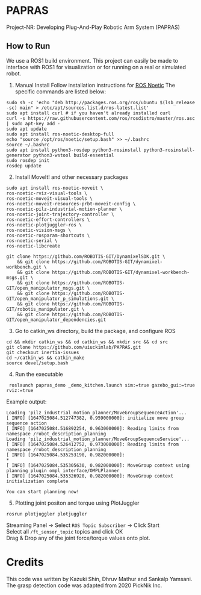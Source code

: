 # PAPRAS
Project-NR: Developing Plug-And-Play Robotic Arm System (PAPRAS)

## How to Run

We use a ROS1 build environment. This project can easily be made to interface with ROS1 for visualization or for running on a real or simulated robot.

1. Manual Install
Follow installation instructions for [ROS Noetic](https://wiki.ros.org/noetic/Installation/Ubuntu)
The specific commands are listed below:
```
sudo sh -c 'echo "deb http://packages.ros.org/ros/ubuntu $(lsb_release -sc) main" > /etc/apt/sources.list.d/ros-latest.list'
sudo apt install curl # if you haven't already installed curl
curl -s https://raw.githubusercontent.com/ros/rosdistro/master/ros.asc | sudo apt-key add -
sudo apt update
sudo apt install ros-noetic-desktop-full
echo "source /opt/ros/noetic/setup.bash" >> ~/.bashrc
source ~/.bashrc
sudo apt install python3-rosdep python3-rosinstall python3-rosinstall-generator python3-wstool build-essential
sudo rosdep init
rosdep update
```

2. Install MoveIt! and other necessary packages
```
sudo apt install ros-noetic-moveit \
ros-noetic-rviz-visual-tools \
ros-noetic-moveit-visual-tools \
ros-noetic-moveit-resources-prbt-moveit-config \
ros-noetic-pilz-industrial-motion-planner \
ros-noetic-joint-trajectory-controller \
ros-noetic-effort-controllers \
ros-noetic-plotjuggler-ros \
ros-noetic-vision-msgs \
ros-noetic-rosparam-shortcuts \
ros-noetic-serial \
ros-noetic-libcreate
```
```
git clone https://github.com/ROBOTIS-GIT/DynamixelSDK.git \
    && git clone https://github.com/ROBOTIS-GIT/dynamixel-workbench.git \
    && git clone https://github.com/ROBOTIS-GIT/dynamixel-workbench-msgs.git \
    && git clone https://github.com/ROBOTIS-GIT/open_manipulator_msgs.git \
    && git clone https://github.com/ROBOTIS-GIT/open_manipulator_p_simulations.git \
    && git clone https://github.com/ROBOTIS-GIT/robotis_manipulator.git \
    && git clone https://github.com/ROBOTIS-GIT/open_manipulator_dependencies.git 
```

3. Go to catkin_ws directory, build the package, and configure ROS
```
cd && mkdir catkin_ws && cd catkin_ws && mkdir src && cd src
git clone https://github.com/uiuckimlab/PAPRAS.git
git checkout inertia-issues
cd ~/catkin_ws && catkin_make
source devel/setup.bash
```

4. Run the executable
```
 roslaunch papras_demo _demo_kitchen.launch sim:=true gazebo_gui:=true rviz:=true
```
Example output:
```
Loading 'pilz_industrial_motion_planner/MoveGroupSequenceAction'...
[ INFO] [1647025084.512747382, 0.959000000]: initialize move group sequence action
[ INFO] [1647025084.516892254, 0.963000000]: Reading limits from namespace /robot_description_planning
Loading 'pilz_industrial_motion_planner/MoveGroupSequenceService'...
[ INFO] [1647025084.526412752, 0.973000000]: Reading limits from namespace /robot_description_planning
[ INFO] [1647025084.535253190, 0.982000000]: 
*
[ INFO] [1647025084.535305630, 0.982000000]: MoveGroup context using planning plugin ompl_interface/OMPLPlanner
[ INFO] [1647025084.535326920, 0.982000000]: MoveGroup context initialization complete

You can start planning now!
```

5. Plotting joint positon and torque using PlotJuggler 
```
rosrun plotjuggler plotjuggler
```
Streaming Panel -> Select `ROS Topic Subscriber` -> Click Start \
Select all `/ft_sensor_topic` topics and click OK \
Drag & Drop any of the joint force/torque values onto plot.

# Credits
This code was written by Kazuki Shin, Dhruv Mathur and Sankalp Yamsani. The grasp detection code was adapted from 2020 PickNik Inc.
